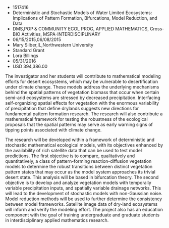 
* 1517416
* Deterministic and Stochastic Models of Water Limited Ecosystems: Implications of Pattern Formation, Bifurcations, Model Reduction, and Data
* DMS,POP & COMMUNITY ECOL PROG, APPLIED MATHEMATICS, Cross-BIO Activities, MSPA-INTERDISCIPLINARY
* 06/15/2015,06/08/2015
* Mary Silber,IL,Northwestern University
* Standard Grant
* Lora Billings
* 05/31/2016
* USD 394,386.00

The investigator and her students will contribute to mathematical modeling
efforts for desert ecosystems, which may be vulnerable to desertification under
climate change. These models address the underlying mechanisms behind the
spatial patterns of vegetation biomass that occur when certain semi-arid
ecosystems are stressed by decreased precipitation. Interfacing self-organizing
spatial effects for vegetation with the enormous variability of precipitation
that define drylands suggests new directions for fundamental pattern formation
research. The research will also contribute a mathematical framework for testing
the robustness of the ecological proposals that the spatial patterns may serve
as early warning signs of tipping points associated with climate change.

The research will be developed within a framework of deterministic and
stochastic mathematical ecological models, with its objectives enhanced by the
availability of rich satellite data that can be used to test model predictions.
The first objective is to compare, qualitatively and quantitatively, a class of
pattern-forming reaction-diffusion vegetation models to determine the robust
transitions between distinct vegetation pattern states that may occur as the
model system approaches its trivial desert state. This analysis will be based in
bifurcation theory. The second objective is to develop and analyze vegetation
models with temporally variable precipitation inputs, and spatially variable
drainage networks. This will lead to the development of stochastic models with
non-Gaussian noise. Model reduction methods will be used to further determine
the consistency between model frameworks. Satellite image data of dry-land
ecosystems will inform and verify the modeling effort. The project also has an
education component with the goal of training undergraduate and graduate
students in interdisciplinary applied mathematics research.
